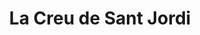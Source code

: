 ---
layout: "../../../layouts/article-layout.astro"
title: "La Creu de Sant Jordi"
introduction: "Un símbol de la nació catalana, indistintament utilitzat per la Diputació del General des del segle XIII."
thumbnail: "https://erixweb.github.io/images/patria/cavallers_sant_jordi.webp"
langs: ["ca"]
---